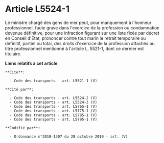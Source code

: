 # Article L5524-1

Le ministre chargé des gens de mer peut, pour manquement à l'honneur professionnel, faute grave dans l'exercice de la
profession ou condamnation devenue définitive, pour une infraction figurant sur une liste fixée par décret en Conseil d'Etat,
prononcer contre tout marin le retrait temporaire ou définitif, partiel ou total, des droits d'exercice de la profession
attachés au titre professionnel mentionné à l'article L. 5521-1, dont ce dernier est titulaire.

**Liens relatifs à cet article**

	**Cite**:

	  - Code des transports - art. L5521-1 (V)

	**Cité par**:

	  - Code des transports - art. L5524-2 (V)
	  - Code des transports - art. L5524-3 (V)
	  - Code des transports - art. L5765-1 (V)
	  - Code des transports - art. L5775-1 (V)
	  - Code des transports - art. L5785-1 (V)
	  - Code des transports - art. L5795-1 (V)

	**Codifié par**:

	  - Ordonnance n°2010-1307 du 28 octobre 2010 - art. (V)
